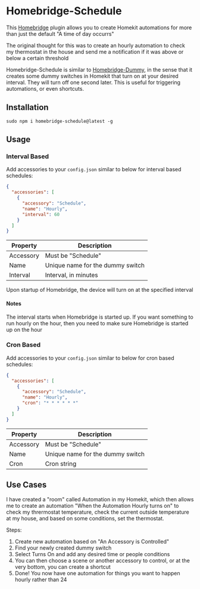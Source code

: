 # Homebridge-Schedule
This [Homebridge](https://github.com/nfarina/homebridge) plugin allows you to create Homekit automations for more than just the default "A time of day occurrs"

The original thought for this was to create an hourly automation to check my thermostat in the house and send me a notification if it was above or below a certain threshold

Homebridge-Schedule is similar to [Homebridge-Dummy](https://github.com/nfarina/homebridge-dummy), in the sense that it creates some dummy switches in Homekit that turn on at your desired interval. They will turn off one second later. This is useful for triggering automations, or even shortcuts.

## Installation
```
sudo npm i homebridge-schedule@latest -g
```

## Usage
### Interval Based
Add accessories to your `config.json` similar to below for interval based schedules:
```json
{
  "accessories": [
    {
      "accessory": "Schedule",
      "name": "Hourly",
      "interval": 60
    }
  ]
}
```
| Property | Description |
| --- | --- |
| Accessory | Must be "Schedule" |
| Name | Unique name for the dummy switch |
| Interval | Interval, in minutes |

Upon startup of Homebridge, the device will turn on at the specified interval

#### Notes
The interval starts when Homebridge is started up. If you want something to run hourly on the hour, then you need to make sure Homebridge is started up on the hour

### Cron Based
Add accessories to your `config.json` similar to below for cron based schedules:
```json
{
  "accessories": [
    {
      "accessory": "Schedule",
      "name": "Hourly",
      "cron": "* * * * * *"
    }
  ]
}
```
| Property | Description |
| --- | --- |
| Accessory | Must be "Schedule" |
| Name | Unique name for the dummy switch |
| Cron | Cron string |

## Use Cases
I have created a "room" called Automation in my Homekit, which then allows me to create an automation "When the Automation Hourly turns on" to check my thrermostat temperature, check the current outside temperature at my house, and based on some conditions, set the thermostat.

Steps:
1. Create new automation based on "An Accessory is Controlled"
2. Find your newly created dummy switch
3. Select Turns On and add any desired time or people conditions
4. You can then choose a scene or another accessory to control, or at the very bottom, you can create a shortcut
5. Done! You now have one automation for things you want to happen hourly rather than 24